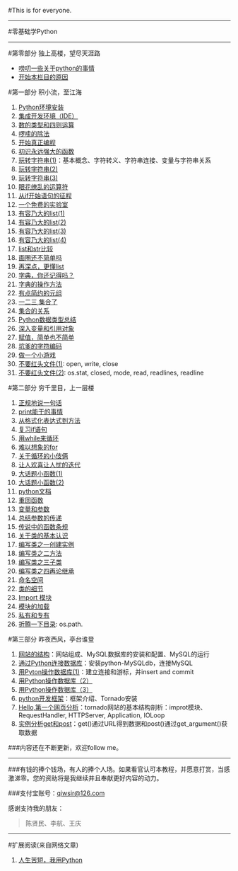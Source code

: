 #This is for everyone.

<hr>

#零基础学Python

<hr>

#第零部分 独上高楼，望尽天涯路

- [唠叨一些关于python的事情](./001.md)
- [开始本栏目的原因](./README.md)

#第一部分 积小流，至江海

1. [Python环境安装](./101.md)
2. [集成开发环境（IDE）](./102.md)
3. [数的类型和四则运算](./103.md)
4. [啰嗦的除法](./104.md)
5. [开始真正编程](./105.md)
6. [初识永远强大的函数](./106.md)
7. [玩转字符串(1)](./107.md)：基本概念、字符转义、字符串连接、变量与字符串关系
8. [玩转字符串(2)](./108.md)
9. [玩转字符串(3)](./109.md)
10. [眼花缭乱的运算符](./110.md)
11. [从if开始语句的征程](./111.md)
12. [一个免费的实验室](./112.md)
13. [有容乃大的list(1)](./113.md)
14. [有容乃大的list(2)](./114.md)
15. [有容乃大的list(3)](./115.md)
16. [有容乃大的list(4)](./116.md)
17. [list和str比较](./117.md)
18. [画圈还不简单吗](./118.md)
19. [再深点，更懂list](./119.md)
20. [字典，你还记得吗？](./120.md)
21. [字典的操作方法](./121.md)
22. [有点简约的元组](./122.md)
23. [一二三,集合了](./123.md)
24. [集合的关系](./124.md)
25. [Python数据类型总结](./125.md)
26. [深入变量和引用对象](./126.md)
27. [赋值，简单也不简单](./127.md)
28. [坑爹的字符编码](./128.md)
29. [做一个小游戏](./129.md)
30. [不要红头文件(1)](./130.md): open, write, close
31. [不要红头文件(2)](./131.md): os.stat, closed, mode, read, readlines, readline

#第二部分 穷千里目，上一层楼

1. [正规地说一句话](./201.md)
2. [print能干的事情](./202.md)
3. [从格式化表达式到方法](./203.md)
4. [复习if语句](./204.md)
5. [用while来循环](./205.md)
6. [难以想象的for](./206.md)
7. [关于循环的小伎俩](./207.md)
8. [让人欢喜让人忧的迭代](./208.md)
9. [大话题小函数(1)](./209.md)
10. [大话题小函数(2)](./210.md)
11. [python文档](./211.md)
12. [重回函数](./212.md)
13. [变量和参数](./213.md)
14. [总结参数的传递](./214.md)
15. [传说中的函数条规](./215.md)
16. [关于类的基本认识](./216.md)
17. [编写类之一创建实例](./217.md)
18. [编写类之二方法](./218.md)
19. [编写类之三子类](./219.md)
20. [编写类之四再论继承](./220.md)
21. [命名空间](./221.md)
22. [类的细节](./222.md)
23. [Import 模块](./223.md)
24. [模块的加载](./224.md)
25. [私有和专有](./225.md)
26. [折腾一下目录](./226.md): os.path.<attribute>

#第三部分 昨夜西风，亭台谁登

1. [网站的结构](./301.md)：网站组成、MySQL数据库的安装和配置、MySQL的运行
2. [通过Python连接数据库](./302.md)：安装python-MySQLdb，连接MySQL
3. [用Pyton操作数据库(1)](./303.md)：建立连接和游标，并insert and commit
4. [用Python操作数据库（2）](./304.md)
5. [用Python操作数据库（3）](./305.md)
6. [python开发框架](./306.md)：框架介绍、Tornado安装
7. [Hello,第一个网页分析](./307.md)：tornado网站的基本结构剖析：improt模块、RequestHandler, HTTPServer, Application, IOLoop
8. [实例分析get和post](./308.md)：get()通过URL得到数据和post()通过get_argument()获取数据

###内容还在不断更新，欢迎follow me。

<hr>

###有钱的捧个钱场，有人的捧个人场。如果看官认可本教程，并愿意打赏，当感激涕零。您的资助将是我继续并且奉献更好内容的动力。

###支付宝账号：qiwsir@126.com

感谢支持我的朋友：

>陈贤民、李航、王庆

<hr>

#扩展阅读(来自网络文章)

1. [人生苦短，我用Python](./reading/01.md)
